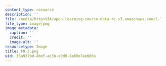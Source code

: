 ```yaml
---
content_type: resource
description: ''
file: /media/https%3A/open-learning-course-data-rc.s3.amazonaws.com/1-74-land-water-food-and-climate-fall-2020/36a937bd4befac5ba0d98a69e7ae666a_F9-3.png
file_type: image/png
image_metadata:
  caption: ''
  credit: ''
  image-alt: ''
resourcetype: Image
title: F9-3.png
uid: 36a937bd-4bef-ac5b-a0d9-8a69e7ae666a
---
```

